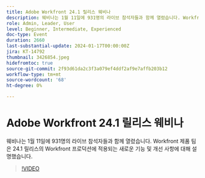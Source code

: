```yaml
---
title: Adobe Workfront 24.1 릴리스 웨비나
description: 웨비나는 1월 11일에 931명의 라이브 참석자들과 함께 열렸습니다. Workfront 제품 팀은 24.1 릴리스의 Workfront 프로덕션에 적용되는 새로운 기능 및 개선 사항에 대해 설명했습니다.
role: Admin, Leader, User
level: Beginner, Intermediate, Experienced
doc-type: Event
duration: 2660
last-substantial-update: 2024-01-17T00:00:00Z
jira: KT-14792
thumbnail: 3426854.jpeg
hidefromtoc: true
source-git-commit: 2f93d61da2c3f3a079ef4ddf2af9e7affb203b12
workflow-type: tm+mt
source-wordcount: '68'
ht-degree: 0%

---
```



# Adobe Workfront 24.1 릴리스 웨비나

웨비나는 1월 11일에 931명의 라이브 참석자들과 함께 열렸습니다. Workfront 제품 팀은 24.1 릴리스의 Workfront 프로덕션에 적용되는 새로운 기능 및 개선 사항에 대해 설명했습니다.

>[!VIDEO](https://video.tv.adobe.com/v/3426854/?learn=on)
